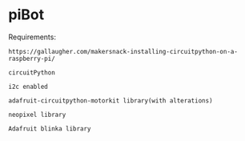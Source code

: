 # piBot
Requirements:

    https://gallaugher.com/makersnack-installing-circuitpython-on-a-raspberry-pi/
  
    circuitPython
  
    i2c enabled
  
    adafruit-circuitpython-motorkit library(with alterations)
    
    neopixel library
    
    Adafruit blinka library
